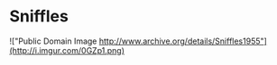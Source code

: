 # Sniffles
!["Public Domain Image http://www.archive.org/details/Sniffles1955"](http://i.imgur.com/0GZp1.png)